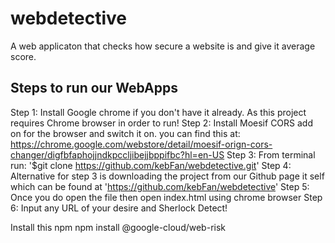 # webdetective
A web applicaton that checks how secure a website is and give it average score.


## Steps to run our WebApps
Step 1: Install Google chrome if you don't have it already. As this project requires Chrome browser in order to run!
Step 2: Install Moesif CORS add on for the browser and switch it on. you can find this at: https://chrome.google.com/webstore/detail/moesif-orign-cors-changer/digfbfaphojjndkpccljibejjbppifbc?hl=en-US
Step 3: From terminal run:
  '$git clone https://github.com/kebFan/webdetective.git'
Step 4: Alternative for step 3 is downloading the project from our Github page it self which can be found at
'https://github.com/kebFan/webdetective'
Step 5: Once you do open the file then open index.html using chrome browser
Step 6: Input any URL of your desire and Sherlock Detect!


Install this npm
npm install @google-cloud/web-risk
